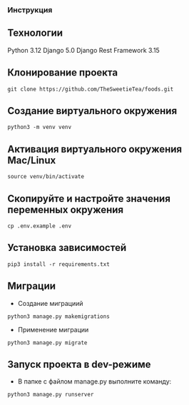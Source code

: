 ### Инструкция

## Технологии
Python 3.12
Django 5.0
Django Rest Framework 3.15
## Клонирование проекта
```
git clone https://github.com/TheSweetieTea/foods.git
```
## Создание виртуального окружения
```
python3 -m venv venv 
```
## Активация виртуального окружения Mac/Linux
```
source venv/bin/activate
```
## Скопируйте и настройте значения переменных окружения
```
cp .env.example .env
```
## Установка зависимостей
```
pip3 install -r requirements.txt
``` 
## Миграции
- Создание миграциий
```
python3 manage.py makemigrations
```
- Применение миграции
```
python3 manage.py migrate
```
## Запуск проекта в dev-режиме
- В папке с файлом manage.py выполните команду:
```
python3 manage.py runserver
```
